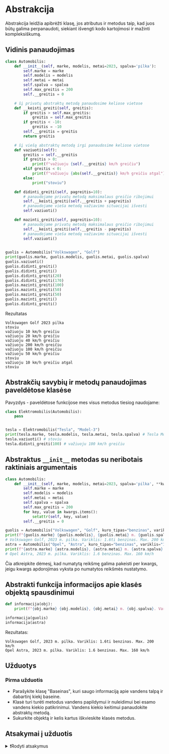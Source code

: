 # Abstrakcija

Abstrakcija leidžia apibrėžti klasę, jos atributus ir metodus taip, kad juos būtų galima perpanaudoti, siekiant išvengti kodo kartojimosi ir mažinti kompleksiškumą.

## Vidinis panaudojimas

```Python
class Automobilis:
    def __init__(self, marke, modelis, metai=2023, spalva='pilka'):
        self.marke = marke
        self.modelis = modelis
        self.metai = metai
        self.spalva = spalva
        self.max_greitis = 200
        self.__greitis = 0

    # šį privatų abstraktų metodą panaudosime keliose vietose
    def __keisti_greiti(self, greitis):
        if greitis > self.max_greitis:
            greitis = self.max_greitis
        if greitis < -10:
            greitis = -10
        self.__greitis = greitis
        return greitis

    # šį viešą abstraktų metodą irgi panaudosime keliose vietose
    def vaziuoti(self):
        greitis = self.__greitis
        if greitis > 0:
            print(f"važiuoju {self.__greitis} km/h greičiu")
        elif greitis < 0:
            print(f"važiuoju {abs(self.__greitis)} km/h greičiu atgal")
        else:
            print("stoviu")

    def didinti_greiti(self, pagreitis=10):
        # panaudojame privatų metodą maksimalaus greičio ribojimui
        self.__keisti_greiti(self.__greitis + pagreitis)
        # panaudojame vieša metodą važiavimo situacijai išvesti
        self.vaziuoti()

    def mazinti_greiti(self, pagreitis=10):
        # panaudojame privatų metodą maksimalaus greičio ribojimui
        self.__keisti_greiti(self.__greitis - pagreitis)
        # panaudojame vieša metodą važiavimo situacijai išvesti
        self.vaziuoti()
    

guolis = Automobilis("Volkswagen", "Golf")
print(guolis.marke, guolis.modelis, guolis.metai, guolis.spalva)
guolis.vaziuoti()
guolis.didinti_greiti()
guolis.didinti_greiti()
guolis.didinti_greiti(20)
guolis.didinti_greiti(170)
guolis.mazinti_greiti(100)
guolis.mazinti_greiti(50)
guolis.mazinti_greiti(50)
guolis.mazinti_greiti()
guolis.didinti_greiti()
```

Rezultatas

```Text
Volkswagen Golf 2023 pilka
stoviu
važiuoju 10 km/h greičiu
važiuoju 20 km/h greičiu
važiuoju 40 km/h greičiu
važiuoju 200 km/h greičiu
važiuoju 100 km/h greičiu
važiuoju 50 km/h greičiu
stoviu
važiuoju 10 km/h greičiu atgal
stoviu
```

## Abstrakčių savybių ir metodų panaudojimas paveldėtose klasėse

Pavyzdys - paveldėtose funkcijose mes visus metodus tiesiog naudojame:

```Python
class Elektromobilis(Automobilis):
    pass


tesla = Elektromobilis("Tesla", "Model-3")
print(tesla.marke, tesla.modelis, tesla.metai, tesla.spalva) # Tesla Model 3 2023 pilka
tesla.vaziuoti() # stoviu
tesla.didinti_greiti(100) # važiuoju 100 km/h greičiu
```

## Abstraktus `__init__` metodas su neribotais raktiniais argumentais

```Python
class Automobilis:
    def __init__(self, marke, modelis, metai=2023, spalva='pilka', **kwargs):
        self.marke = marke
        self.modelis = modelis
        self.metai = metai
        self.spalva = spalva
        self.max_greitis = 200
        for key, value in kwargs.items():
            setattr(self, key, value)
        self.__greitis = 0

guolis = Automobilis("Volkswagen", "Golf", kuro_tipas="benzinas", variklis="1.6ti")
print(f"{guolis.marke} {guolis.modelis}, {guolis.metai} m. {guolis.spalva}. Variklis: {guolis.variklis} {guolis.kuro_tipas}. Max. {guolis.max_greitis} km/h")
# Volkswagen Golf, 2023 m. pilka. Variklis: 1.6ti benzinas. Max. 200 km/h
astra = Automobilis("Opel", "Astra", kuro_tipas="benzinas", variklis="1.6", max_greitis=160)
print(f"{astra.marke} {astra.modelis}, {astra.metai} m. {astra.spalva}. Variklis: {astra.variklis} {astra.kuro_tipas}. Max. {astra.max_greitis} km/h")
# Opel Astra, 2023 m. pilka. Variklis: 1.6 benzinas. Max. 160 km/h
```

Čia atkreipkite dėmesį, kad numatytą reikšmę galima pakeisti per kwargs, jeigu kwargs apdorojimas vyksta po numatytos reikšmės nustatymo.

## Abstrakti funkcija informacijos apie klasės objektą spausdinimui

```Python
def informacija(obj):
    print(f"{obj.marke} {obj.modelis}, {obj.metai} m. {obj.spalva}. Variklis: {obj.variklis} {astra.kuro_tipas}. Max. {obj.max_greitis} km/h")    

informacija(guolis)
informacija(astra)
```

Rezultatas:

```Text
Volkswagen Golf, 2023 m. pilka. Variklis: 1.6ti benzinas. Max. 200 km/h
Opel Astra, 2023 m. pilka. Variklis: 1.6 benzinas. Max. 160 km/h
```

## Užduotys

### Pirma užduotis

- Parašykite klasę "Baseinas", kuri saugo informaciją apie vandens talpą ir dabartinį kiekį baseine.
- Klasė turi turėti metodus vandens papildymui ir nuleidimui bei esamo vandens kiekio patikrinimui. Vandens kiekio keitimui panaudokite abstraktų metodą.
- Sukurkite objektą ir kelis kartus iškvieskite klasės metodus.


## Atsakymai į užduotis

<details><summary>❗Rodyti atsakymus</summary>
<br>
<details>
<summary>Pirma užduotis</summary>
<hr>

```Python
class Baseinas:

  def __init__(self, talpa, dabartinis_kiekis):
    self.__talpa = talpa
    self.__dabartinis_kiekis = dabartinis_kiekis

  def __keitimas(self, kiekis):
    self.__dabartinis_kiekis += kiekis

  def pilamas_vanduo(self, kiekis):
    if self.__dabartinis_kiekis + kiekis <= self.__talpa:
      self.__keitimas(kiekis)
      print(f'Įpilta {kiekis} litrų vandens')
    else:
      print(f'Negalima įpilti {kiekis} litrų vandens, nes viršytų talpą')

  def nuleisti_vandeni(self, kiekis):
    if self.__dabartinis_kiekis - kiekis >= 0:
      self.__keitimas(-kiekis)
      print(f'Išpilta {kiekis} litrų vandens')
    else:
      print(
        f'Negalima išpilti {kiekis} litrų vandens, nes dabar yra tik {self.__dabartinis_kiekis} litrų'
      )

  def get_talpa(self):
    return self.__talpa
  
  def get_dabartinis_kiekis(self):
    return self.__dabartinis_kiekis


baseinas = Baseinas(1000, 300)
print(f'Baseino talpa: {baseinas.get_talpa()} litrų, šiuo metu baseinas užpildytas: {baseinas.get_dabartinis_kiekis()} litrais')

baseinas.nuleisti_vandeni(50)
baseinas.pilamas_vanduo(480)
print(baseinas.get_dabartinis_kiekis())
```

Rezultatas:

```Text
Baseino talpa: 1000 litrų, šiuo metu baseinas užpildytas: 300 litrais
Išpilta 50 litrų vandens
Įpilta 480 litrų vandens
730
```